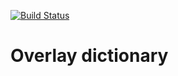 [![Build Status](https://travis-ci.org/eagafonov/overlay_dict.svg?branch=master)](https://travis-ci.org/eagafonov/overlay_dict)

# Overlay dictionary
